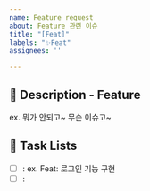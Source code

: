 ```yaml
---
name: Feature request
about: Feature 관련 이슈
title: "[Feat]"
labels: "✨Feat"
assignees: ''

---
```


## 📝 Description - Feature

ex. 뭐가 안되고~ 무슨 이슈고~

## 📌 Task Lists

-   [ ] : ex. Feat: 로그인 기능 구현
-   [ ] :
